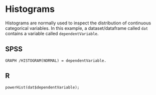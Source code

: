 # Histograms

Histograms are normally used to inspect the distribution of continuous categorical variables. In this example, a dataset/dataframe called `dat` contains a variable called `dependentVariable`.

## SPSS

```
GRAPH /HISTOGRAM(NORMAL) = dependentVariable.
```

## R

```
powerHist(dat$dependentVariable);
```

